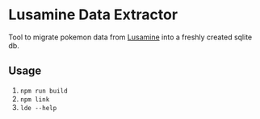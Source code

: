 # Lusamine Data Extractor

Tool to migrate pokemon data from [Lusamine](https://github.com/bakuzan/lusamine/) into a freshly created sqlite db.

## Usage

1. `npm run build`
2. `npm link`
3. `lde --help`
